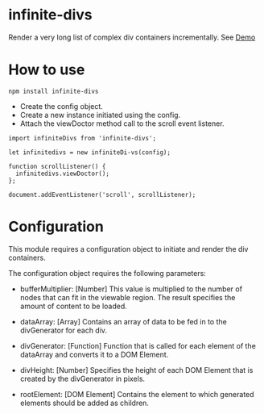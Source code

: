 # infinite-divs

Render a very long list of complex div containers incrementally. 
See [Demo](https://supreetpal.in/infinite-divs)

# How to use

` npm install infinite-divs `

- Create the config object.
- Create a new instance initiated using the config.
- Attach the viewDoctor method call to the scroll event listener. 

```
import infiniteDivs from 'infinite-divs';

let infinitedivs = new infiniteDi-vs(config);

function scrollListener() {
  infinitedivs.viewDoctor();
};

document.addEventListener('scroll', scrollListener);

```

# Configuration

This module requires a configuration object to initiate and render the 
div containers. 

The configuration object requires the following parameters:

- bufferMultiplier: [Number] 
This value is multiplied to the number of nodes that can fit in the viewable 
region. The result specifies the amount of content to be loaded. 

- dataArray: [Array] 
Contains an array of data to be fed in to the divGenerator for each div.

- divGenerator: [Function] 
Function that is called for each element of the dataArray and converts it to 
a DOM Element.

- divHeight: [Number] 
Specifies the height of each DOM Element that is created by the divGenerator
in pixels.

- rootElement: [DOM Element] 
Contains the element to which generated elements should be added as children.
